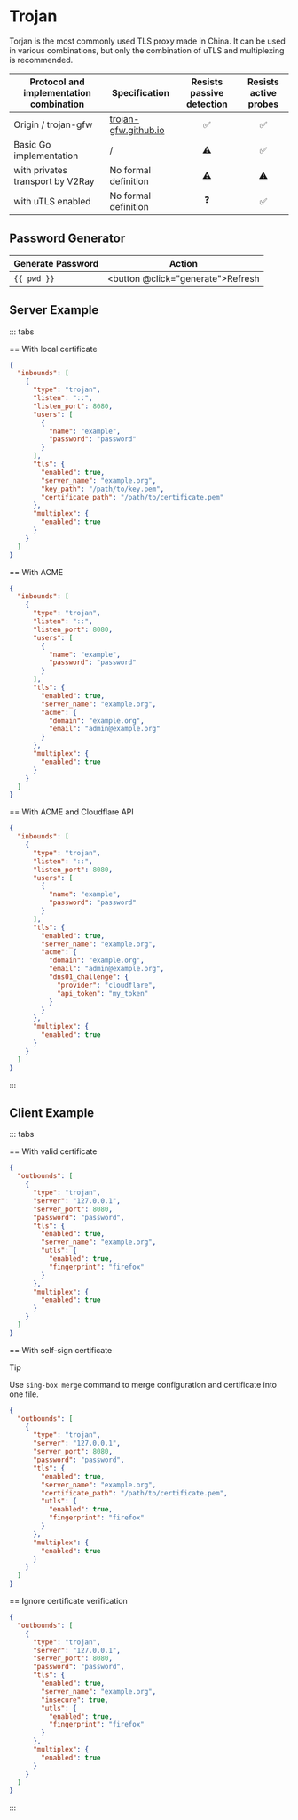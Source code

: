 # Trojan

Torjan is the most commonly used TLS proxy made in China. It can be used in various combinations,
but only the combination of uTLS and multiplexing is recommended.

| Protocol and implementation combination | Specification                                                        | Resists passive detection | Resists active probes |
| --------------------------------------- | -------------------------------------------------------------------- | :-----------------------: | :-------------------: |
| Origin / trojan-gfw                     | [trojan-gfw.github.io](https://trojan-gfw.github.io/trojan/protocol) | :white_check_mark:        | :white_check_mark:    |
| Basic Go implementation                 | /                                                                    | :warning:                 | :white_check_mark:    |
| with privates transport by V2Ray        | No formal definition                                                 | :warning:                 | :warning:             |
| with uTLS enabled                       | No formal definition                                                 | :question:                | :white_check_mark:    |

## Password Generator

| Generate Password      | Action                                     |
| ---------------------- | ------------------------------------------ |
| <code>{{ pwd }}</code> | <button @click="generate">Refresh</button> |

<script setup>
import { ref, onMounted } from 'vue'

const pwd = ref( '' )

const generate = () => {
  const array = new Uint8Array(16);
  window.crypto.getRandomValues(array);
  pwd.value = btoa(String.fromCharCode.apply(null, array));
}

onMounted( generate )
</script>

## Server Example

::: tabs

== With local certificate

```json
{
  "inbounds": [
    {
      "type": "trojan",
      "listen": "::",
      "listen_port": 8080,
      "users": [
        {
          "name": "example",
          "password": "password"
        }
      ],
      "tls": {
        "enabled": true,
        "server_name": "example.org",
        "key_path": "/path/to/key.pem",
        "certificate_path": "/path/to/certificate.pem"
      },
      "multiplex": {
        "enabled": true
      }
    }
  ]
}
```

== With ACME

```json
{
  "inbounds": [
    {
      "type": "trojan",
      "listen": "::",
      "listen_port": 8080,
      "users": [
        {
          "name": "example",
          "password": "password"
        }
      ],
      "tls": {
        "enabled": true,
        "server_name": "example.org",
        "acme": {
          "domain": "example.org",
          "email": "admin@example.org"
        }
      },
      "multiplex": {
        "enabled": true
      }
    }
  ]
}
```

== With ACME and Cloudflare API

```json
{
  "inbounds": [
    {
      "type": "trojan",
      "listen": "::",
      "listen_port": 8080,
      "users": [
        {
          "name": "example",
          "password": "password"
        }
      ],
      "tls": {
        "enabled": true,
        "server_name": "example.org",
        "acme": {
          "domain": "example.org",
          "email": "admin@example.org",
          "dns01_challenge": {
            "provider": "cloudflare",
            "api_token": "my_token"
          }
        }
      },
      "multiplex": {
        "enabled": true
      }
    }
  ]
}
```

:::

## Client Example

::: tabs

== With valid certificate

```json
{
  "outbounds": [
    {
      "type": "trojan",
      "server": "127.0.0.1",
      "server_port": 8080,
      "password": "password",
      "tls": {
        "enabled": true,
        "server_name": "example.org",
        "utls": {
          "enabled": true,
          "fingerprint": "firefox"
        }
      },
      "multiplex": {
        "enabled": true
      }
    }
  ]
}
```

== With self-sign certificate

> [!TIP]
> Use `sing-box merge` command to merge configuration and certificate into one file.

```json
{
  "outbounds": [
    {
      "type": "trojan",
      "server": "127.0.0.1",
      "server_port": 8080,
      "password": "password",
      "tls": {
        "enabled": true,
        "server_name": "example.org",
        "certificate_path": "/path/to/certificate.pem",
        "utls": {
          "enabled": true,
          "fingerprint": "firefox"
        }
      },
      "multiplex": {
        "enabled": true
      }
    }
  ]
}
```

== Ignore certificate verification

```json
{
  "outbounds": [
    {
      "type": "trojan",
      "server": "127.0.0.1",
      "server_port": 8080,
      "password": "password",
      "tls": {
        "enabled": true,
        "server_name": "example.org",
        "insecure": true,
        "utls": {
          "enabled": true,
          "fingerprint": "firefox"
        }
      },
      "multiplex": {
        "enabled": true
      }
    }
  ]
}
```

:::